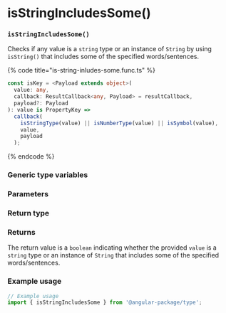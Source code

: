 # isStringIncludesSome()

### `isStringIncludesSome()`

Checks if any value is a `string` type or an instance of `String` by using `isString()` that includes some of the specified words/sentences.

{% code title="is-string-inludes-some.func.ts" %}
```typescript
const isKey = <Payload extends object>(
  value: any,
  callback: ResultCallback<any, Payload> = resultCallback,
  payload?: Payload
): value is PropertyKey =>
  callback(
    isStringType(value) || isNumberType(value) || isSymbol(value),
    value,
    payload
  );
```
{% endcode %}

### Generic type variables

### Parameters

### Return type

### Returns

The return value is a `boolean` indicating whether the provided `value` is a `string` type or an instance of `String` that includes some of the specified words/sentences.

### Example usage

```typescript
// Example usage
import { isStringIncludesSome } from '@angular-package/type';

```

